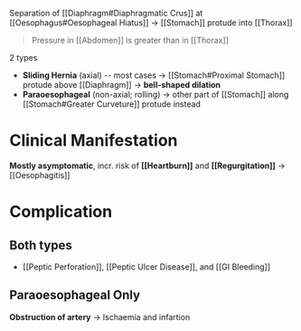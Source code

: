 Separation of [[Diaphragm#Diaphragmatic Crus]] at [[Oesophagus#Oesophageal Hiatus]] -> [[Stomach]] protude into [[Thorax]]
> Pressure in [[Abdomen]] is greater than in [[Thorax]]

2 types
- **Sliding Hernia** (axial) -- most cases -> [[Stomach#Proximal Stomach]] protude above [[Diaphragm]] -> **bell-shaped dilation**
- **Paraoesophageal** (non-axial; rolling) -> other part of [[Stomach]] along [[Stomach#Greater Curveture]] protude instead

# Clinical Manifestation
**Mostly asymptomatic**, incr. risk of **[[Heartburn]]** and **[[Regurgitation]]** -> [[Oesophagitis]]

# Complication
## Both types
- [[Peptic Perforation]], [[Peptic Ulcer Disease]], and [[GI Bleeding]]

## Paraoesophageal Only
**Obstruction of artery** -> Ischaemia and infartion
